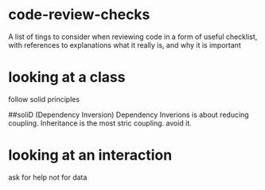 # code-review-checks
A list of tings to consider when reviewing code in a form of useful checklist, with references to explanations what it really is, and why it is important

# looking at a class
follow solid principles

##soliD (Dependency Inversion)
Dependency Inverions is about reducing coupling. 
Inheritance is the most stric coupling. avoid it.

# looking at an interaction
ask for help not for data

